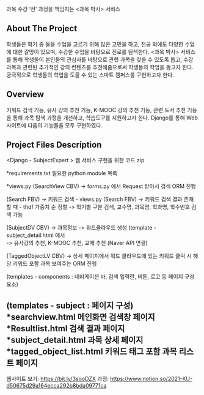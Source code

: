 과목 수강 ‘전’ 과정을 책임지는 <과목 박사> 서비스

About The Project
--------------------

학생들은 학기 중 들을 수업을 고르기 위해 많은 고민을 하고, 전공 외에도 다양한 수업에 대한 갈망이 있으며, 수강한 수업을 바탕으로 진로를 탐색한다. <과목 박사> 서비스를 통해 학생들이 본인들의 관심사를 바탕으로 관련 과목을 찾을 수 있도록 돕고, 수강 과목과 관련된 추가적인 강의 컨텐츠를 추천해줌으로써 학생들의 학업을 돕고자 한다. 궁극적으로 학생들의 학업을 도울 수 있는 스마트 캠퍼스를 구현하고자 한다.

Overview
--------------------

키워드 검색 기능, 유사 강의 추천 기능, K-MOOC 강의 추천 기능, 관련 도서 추천 기능을 통해 과목 탐색 과정을 개선하고, 학습도구를 지원하고자 한다. Django를 통해 Web 사이트에 다음의 기능들을 모두 구현하였다.

Project Files Description
--------------------

<Django - SubjectExpert >
웹 서비스 구현을 위한 코드 zip

*requirements.txt
필요한 python module 목록

*views.py 
(SearchView CBV)
-> forms.py 에서 Request 받아서 검색 ORM 진행

(Search FBV)
-> 키워드 검색 - views.py (Search FBV)
	-> 키워드 검색 결과 존재 할 때 - tfidf 가중치 순 정렬
-> 학기별 구분 검색, 교수명, 과목명, 학과명, 학수번호 검색 가능

(SubjectDV CBV)
-> 과목정보
	-> 워드클라우드 생성 (template - subject_detail.html 에서  
-> 유사강의 추천, K-MOOC 추천, 교재 추천 (Naver API 연결)

(TaggedObjectLV CBV)
-> 상세 페이지에서 워드 클라우드에 있는 키워드 클릭 시 해당 키워드 포함 과목 보여주는 ORM 진행

(templates - components : 네비게이션 바, 검색 입력란, 버튼, 로고 등 페이지 구성 요소)

(templates - subject : 페이지 구성)
*searchview.html 메인화면 검색창 페이지
*Resultlist.html 검색 결과 페이지
*subject_detail.html 과목 상세 페이지
*tagged_object_list.html 키워드 태그 포함 과목 리스트 페이지
--------------------
웹사이트 보기: https://bit.ly/3sooDZX
과정: https://www.notion.so/2021-KU-d50675d29a164ecca292b8bda09771ca
